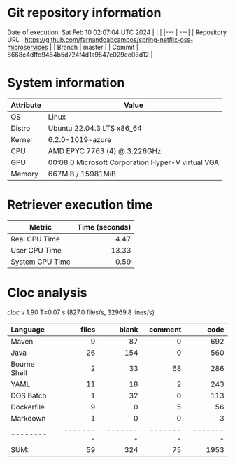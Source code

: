 # Git repository information
Date of execution: Sat Feb 10 02:07:04 UTC 2024
|    |    |
|--- | ---|
| Repository URL | https://github.com/fernandoabcampos/spring-netflix-oss-microservices |
| Branch         | master |
| Commit         | 8668c4dffd9464b5d724f4d1a9547e029ee03d12 |


# System information
| Attribute | Value |
| --------- | ----- |
| OS | Linux  |
| Distro | Ubuntu 22.04.3 LTS x86_64  |
| Kernel | 6.2.0-1019-azure  |
| CPU | AMD EPYC 7763 (4) @ 3.226GHz  |
| GPU | 00:08.0 Microsoft Corporation Hyper-V virtual VGA  |
| Memory | 667MiB / 15981MiB  |

# Retriever execution time
| Metric | Time (seconds) |
| --- | ---: |
| Real CPU Time | 4.47 |
| User CPU Time | 13.33 |
| System CPU Time | 0.59 |
<!--
Explainations:
- __Real CPU Time__: actual time the command has run (can be less than total time spent in user and system mode for multi-threaded processes)
- __User CPU Time__: time the command has spent running in user mode
- __System CPU Time__: time the command has spent running in system or kernel mode
-->

# Cloc analysis
cloc v 1.90  T=0.07 s (827.0 files/s, 32969.8 lines/s)

Language|files|blank|comment|code
:-------|-------:|-------:|-------:|-------:
Maven|9|87|0|692
Java|26|154|0|560
Bourne Shell|2|33|68|286
YAML|11|18|2|243
DOS Batch|1|32|0|113
Dockerfile|9|0|5|56
Markdown|1|0|0|3
--------|--------|--------|--------|--------
SUM:|59|324|75|1953

